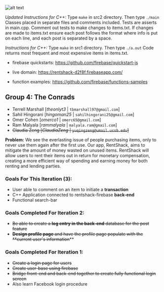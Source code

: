 ![alt text](https://i.imgur.com/G3rViNf.png "rentshack")

*Updated Instructions for C++:* Type `make` in src2 directory. Then type `./main` 
Classes placed in separate files and comments included. Tests are asserts in main.cpp. 
Comment out tests to make changes to items.txt. If changes are made to items.txt ensure
each post follows the format where info is put on each line, and each post is separated
by a space.

*Instructions for C++:* Type `make` in src1 directory. Then type `./a.out` 
Code returns most frequent and most expensive items in items.txt. 

* firebase quickstarts: https://github.com/firebase/quickstart-js

* live domain: https://rentshack-d2f8f.firebaseapp.com/

* function examples: https://github.com/firebase/functions-samples

## Group 4: The Conrads
* Terrell Marshall [*theonlyt3* | `tbmarshall97@gmail.com`]
* Sahil Hingorani [*hingoman25* | `sahilhingorani25@gmail.com`]
* Omer Cohen  [*omerco1* | `omerc65@gmail.com`]
* Ram Malyala  [*rammalyala* | `malyala.ram@gmail.com`]
* ~~Claudia Zeng [*ClaudiaZeng* | `yuqingzeng@umail.ucsb.edu`]~~


**Problem:** We see the everlasting issue of people purchasing items, only to never use them again after the first use. Our app, RentShack, aims to mitigate the amount of money wasted on unused items. RentShack will allow users to rent their items out in return for monetary compensation, creating a more efficient way of spending and earning money for both renting and lending parties.

### Goals For This Iteration (3): 
* User able to comment on an item to initiate a **transaction**
* C++ Application connected to rentshack-firebase **back-end**
* Functional search-bar

### Goals Completed For Iteration 2:
* ~~Be able to create a **log entry in the back-end** database for the post feature~~
* ~~**Design profile page** and have the profile page populate with the **current user's information~~**


### Goals Completed For Iteration 1: 
* ~~Create a login page for users~~
* ~~Create user-base using firebase~~
* ~~Bridge front-end and back-end together to create fully functional login screen~~
* Also learn Facebook login procedure
 
